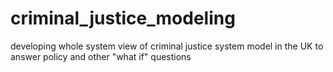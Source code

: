 # criminal_justice_modeling
developing whole system view of criminal justice system model in the UK to answer policy and other "what if" questions
